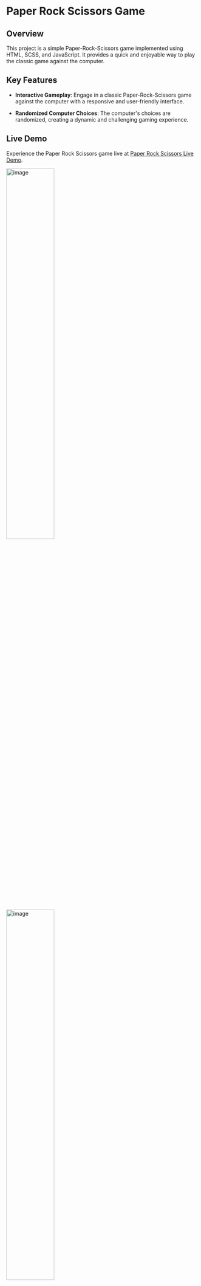 # Paper Rock Scissors Game

## Overview

This project is a simple Paper-Rock-Scissors game implemented using HTML, SCSS, and JavaScript. It provides a quick and enjoyable way to play the classic game against the computer.

## Key Features

- **Interactive Gameplay**: Engage in a classic Paper-Rock-Scissors game against the computer with a responsive and user-friendly interface.

- **Randomized Computer Choices**: The computer's choices are randomized, creating a dynamic and challenging gaming experience.

## Live Demo

Experience the Paper Rock Scissors game live at [Paper Rock Scissors Live Demo](https://adriann77.github.io/Paper-rock-scissors/).


<img width="50%" alt="image" src="https://github.com/Adriann77/Paper-rock-scissors/assets/60987859/836c19d3-476a-492c-aa45-54ae3703994d">  <img width="50%" alt="image" src="https://github.com/Adriann77/Paper-rock-scissors/assets/60987859/c5f3f0e9-6dbe-414b-bf64-8c737c72f789">


